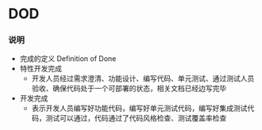 # DOD
### 说明

- 完成的定义 Definition of Done
- 特性开发完成
  - 开发人员经过需求澄清、功能设计、编写代码、单元测试、通过测试人员验收、确保代码处于一个可部署的状态，相关文档已经边写完毕
- 开发完成
  - 表示开发人员编写好功能代码，编写好单元测试代码，编写好集成测试代码，测试可以通过，代码通过了代码风格检查、测试覆盖率检查